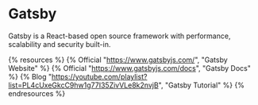 # Gatsby

Gatsby is a React-based open source framework with performance, scalability and security built-in.

{% resources %}
  {% Official "https://www.gatsbyjs.com/", "Gatsby Website" %}
  {% Official "https://www.gatsbyjs.com/docs", "Gatsby Docs" %}
  {% Blog "https://youtube.com/playlist?list=PL4cUxeGkcC9hw1g77I35ZivVLe8k2nvjB", "Gatsby Tutorial" %}
{% endresources %}

